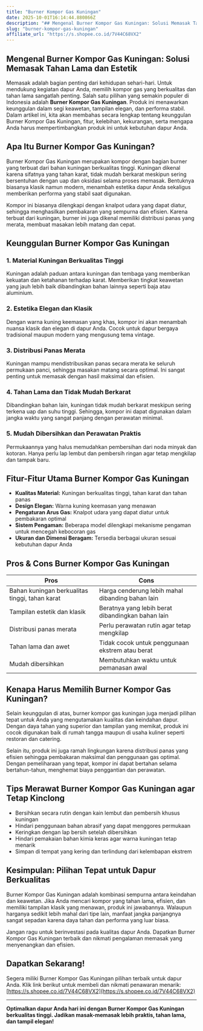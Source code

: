 ```yaml
---
title: "Burner Kompor Gas Kuningan"
date: 2025-10-01T16:14:44.880866Z
description: "## Mengenal Burner Kompor Gas Kuningan: Solusi Memasak Tahan Lama dan Estetik..."
slug: "burner-kompor-gas-kuningan"
affiliate_url: "https://s.shopee.co.id/7V44C68VX2"
---
```

## Mengenal Burner Kompor Gas Kuningan: Solusi Memasak Tahan Lama dan Estetik

Memasak adalah bagian penting dari kehidupan sehari-hari. Untuk mendukung kegiatan dapur Anda, memilih kompor gas yang berkualitas dan tahan lama sangatlah penting. Salah satu pilihan yang semakin populer di Indonesia adalah **Burner Kompor Gas Kuningan**. Produk ini menawarkan keunggulan dalam segi keawetan, tampilan elegan, dan performa stabil. Dalam artikel ini, kita akan membahas secara lengkap tentang keunggulan Burner Kompor Gas Kuningan, fitur, kelebihan, kekurangan, serta mengapa Anda harus mempertimbangkan produk ini untuk kebutuhan dapur Anda.

## Apa Itu Burner Kompor Gas Kuningan?

Burner Kompor Gas Kuningan merupakan kompor dengan bagian burner yang terbuat dari bahan kuningan berkualitas tinggi. Kuningan dikenal karena sifatnya yang tahan karat, tidak mudah berkarat meskipun sering bersentuhan dengan uap dan oksidasi selama proses memasak. Bentuknya biasanya klasik namun modern, menambah estetika dapur Anda sekaligus memberikan performa yang stabil saat digunakan.

Kompor ini biasanya dilengkapi dengan knalpot udara yang dapat diatur, sehingga menghasilkan pembakaran yang sempurna dan efisien. Karena terbuat dari kuningan, burner ini juga dikenal memiliki distribusi panas yang merata, membuat masakan lebih matang dan cepat.

## Keunggulan Burner Kompor Gas Kuningan

### 1. Material Kuningan Berkualitas Tinggi

Kuningan adalah paduan antara kuningan dan tembaga yang memberikan kekuatan dan ketahanan terhadap karat. Memberikan tingkat keawetan yang jauh lebih baik dibandingkan bahan lainnya seperti baja atau aluminium.

### 2. Estetika Elegan dan Klasik

Dengan warna kuning keemasan yang khas, kompor ini akan menambah nuansa klasik dan elegan di dapur Anda. Cocok untuk dapur bergaya tradisional maupun modern yang mengusung tema vintage.

### 3. Distribusi Panas Merata

Kuningan mampu mendistribusikan panas secara merata ke seluruh permukaan panci, sehingga masakan matang secara optimal. Ini sangat penting untuk memasak dengan hasil maksimal dan efisien.

### 4. Tahan Lama dan Tidak Mudah Berkarat

Dibandingkan bahan lain, kuningan tidak mudah berkarat meskipun sering terkena uap dan suhu tinggi. Sehingga, kompor ini dapat digunakan dalam jangka waktu yang sangat panjang dengan perawatan minimal.

### 5. Mudah Dibersihkan dan Perawatan Praktis

Permukaannya yang halus memudahkan pembersihan dari noda minyak dan kotoran. Hanya perlu lap lembut dan pembersih ringan agar tetap mengkilap dan tampak baru.

## Fitur-Fitur Utama Burner Kompor Gas Kuningan

- **Kualitas Material:** Kuningan berkualitas tinggi, tahan karat dan tahan panas
- **Design Elegan:** Warna kuning keemasan yang menawan
- **Pengaturan Arus Gas:** Knalpot udara yang dapat diatur untuk pembakaran optimal
- **Sistem Pengaman:** Beberapa model dilengkapi mekanisme pengaman untuk mencegah kebocoran gas
- **Ukuran dan Dimensi Beragam:** Tersedia berbagai ukuran sesuai kebutuhan dapur Anda

## Pros & Cons Burner Kompor Gas Kuningan

| Pros                                              | Cons                                              |
|---------------------------------------------------|---------------------------------------------------|
| Bahan kuningan berkualitas tinggi, tahan karat   | Harga cenderung lebih mahal dibanding bahan lain|
| Tampilan estetik dan klasik                       | Beratnya yang lebih berat dibandingkan bahan lain|
| Distribusi panas merata                          | Perlu perawatan rutin agar tetap mengkilap     |
| Tahan lama dan awet                              | Tidak cocok untuk penggunaan ekstrem atau berat|
| Mudah dibersihkan                                | Membutuhkan waktu untuk pemanasan awal        |

## Kenapa Harus Memilih Burner Kompor Gas Kuningan?

Selain keunggulan di atas, burner kompor gas kuningan juga menjadi pilihan tepat untuk Anda yang mengutamakan kualitas dan keindahan dapur. Dengan daya tahan yang superior dan tampilan yang memikat, produk ini cocok digunakan baik di rumah tangga maupun di usaha kuliner seperti restoran dan catering.

Selain itu, produk ini juga ramah lingkungan karena distribusi panas yang efisien sehingga pembakaran maksimal dan penggunaan gas optimal. Dengan pemeliharaan yang tepat, kompor ini dapat bertahan selama bertahun-tahun, menghemat biaya penggantian dan perawatan.

## Tips Merawat Burner Kompor Gas Kuningan agar Tetap Kinclong

- Bersihkan secara rutin dengan kain lembut dan pembersih khusus kuningan
- Hindari penggunaan bahan abrasif yang dapat menggores permukaan
- Keringkan dengan lap bersih setelah dibersihkan
- Hindari pemakaian bahan kimia keras agar warna kuningan tetap menarik
- Simpan di tempat yang kering dan terlindung dari kelembapan ekstrem

## Kesimpulan: Pilihan Tepat untuk Dapur Berkualitas

Burner Kompor Gas Kuningan adalah kombinasi sempurna antara keindahan dan keawetan. Jika Anda mencari kompor yang tahan lama, efisien, dan memiliki tampilan klasik yang menawan, produk ini jawabannya. Walaupun harganya sedikit lebih mahal dari tipe lain, manfaat jangka panjangnya sangat sepadan karena daya tahan dan performa yang luar biasa.

Jangan ragu untuk berinvestasi pada kualitas dapur Anda. Dapatkan Burner Kompor Gas Kuningan terbaik dan nikmati pengalaman memasak yang menyenangkan dan efisien.

## Dapatkan Sekarang!  

Segera miliki Burner Kompor Gas Kuningan pilihan terbaik untuk dapur Anda. Klik link berikut untuk membeli dan nikmati penawaran menarik: [https://s.shopee.co.id/7V44C68VX2](https://s.shopee.co.id/7V44C68VX2)

---

**Optimalkan dapur Anda hari ini dengan Burner Kompor Gas Kuningan berkualitas tinggi. Jadikan masak-memasak lebih praktis, tahan lama, dan tampil elegan!**